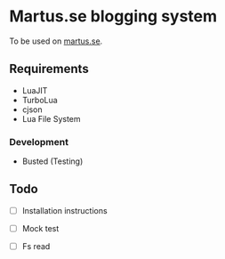 # Martus.se blogging system
To be used on [martus.se](http://www.martus.se).

## Requirements
 * LuaJIT
 * TurboLua
 * cjson
 * Lua File System

### Development
 * Busted (Testing)

## Todo
 * [ ] Installation instructions
 * [ ] Mock test
 * [ ] Fs read

